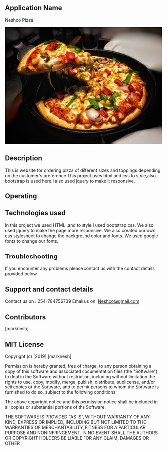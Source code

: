 ## Application Name
Neshco Pizza

![](images/pizza.jpg)

## Description
This is website for ordering  pizza of different sizes and toppings depending on the customer's  preference.This project uses html and css to style,also bootstrap is used here.I also used jquery to make it responsive.

## Operating

## Technologies used
In this project we used HTML ,and to style I used bootstrap css.
We also used jquery to make the page more responsive.
We also created our own css stylesheet to change the background color and fonts.
We used google fonts to change our fonts. 

## Troubleshooting
If you encounter any problems please contact us with the contact details provided below.

## Support and contact details
Contact us on : 254-784756739
Email us on: Neshco@gmail.com

## Contributors
[marknesh]

## MIT License

Copyright (c) [2019] [marknesh]

Permission is hereby granted, free of charge, to any person obtaining a copy
of this software and associated documentation files (the "Software"), to deal
in the Software without restriction, including without limitation the rights
to use, copy, modify, merge, publish, distribute, sublicense, and/or sell
copies of the Software, and to permit persons to whom the Software is
furnished to do so, subject to the following conditions:

The above copyright notice and this permission notice shall be included in all
copies or substantial portions of the Software.

THE SOFTWARE IS PROVIDED "AS IS", WITHOUT WARRANTY OF ANY KIND, EXPRESS OR
IMPLIED, INCLUDING BUT NOT LIMITED TO THE WARRANTIES OF MERCHANTABILITY,
FITNESS FOR A PARTICULAR PURPOSE AND NONINFRINGEMENT. IN NO EVENT SHALL THE
AUTHORS OR COPYRIGHT HOLDERS BE LIABLE FOR ANY CLAIM, DAMAGES OR OTHER


